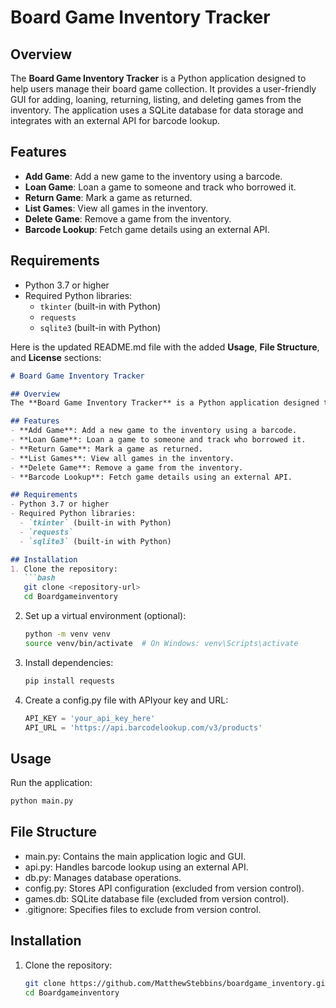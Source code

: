 # Board Game Inventory Tracker

## Overview
The **Board Game Inventory Tracker** is a Python application designed to help users manage their board game collection. It provides a user-friendly GUI for adding, loaning, returning, listing, and deleting games from the inventory. The application uses a SQLite database for data storage and integrates with an external API for barcode lookup.

## Features
- **Add Game**: Add a new game to the inventory using a barcode.
- **Loan Game**: Loan a game to someone and track who borrowed it.
- **Return Game**: Mark a game as returned.
- **List Games**: View all games in the inventory.
- **Delete Game**: Remove a game from the inventory.
- **Barcode Lookup**: Fetch game details using an external API.

## Requirements
- Python 3.7 or higher
- Required Python libraries:
  - `tkinter` (built-in with Python)
  - `requests`
  - `sqlite3` (built-in with Python)

Here is the updated README.md file with the added **Usage**, **File Structure**, and **License** sections:

```markdown
# Board Game Inventory Tracker

## Overview
The **Board Game Inventory Tracker** is a Python application designed to help users manage their board game collection. It provides a user-friendly GUI for adding, loaning, returning, listing, and deleting games from the inventory. The application uses a SQLite database for data storage and integrates with an external API for barcode lookup.

## Features
- **Add Game**: Add a new game to the inventory using a barcode.
- **Loan Game**: Loan a game to someone and track who borrowed it.
- **Return Game**: Mark a game as returned.
- **List Games**: View all games in the inventory.
- **Delete Game**: Remove a game from the inventory.
- **Barcode Lookup**: Fetch game details using an external API.

## Requirements
- Python 3.7 or higher
- Required Python libraries:
  - `tkinter` (built-in with Python)
  - `requests`
  - `sqlite3` (built-in with Python)

## Installation
1. Clone the repository:
   ```bash
   git clone <repository-url>
   cd Boardgameinventory
   ```

2. Set up a virtual environment (optional):
   ```bash
   python -m venv venv
   source venv/bin/activate  # On Windows: venv\Scripts\activate
   ```

3. Install dependencies:
   ```bash
   pip install requests
   ```

4. Create a config.py file with  APIyour key and URL:
   ```python
   API_KEY = 'your_api_key_here'
   API_URL = 'https://api.barcodelookup.com/v3/products'
   ```

## Usage
Run the application:
```bash
python main.py
```

## File Structure
- main.py: Contains the main application logic and GUI.
- api.py: Handles barcode lookup using an external API.
- db.py: Manages database operations.
- config.py: Stores API configuration (excluded from version control).
- games.db: SQLite database file (excluded from version control).
- .gitignore: Specifies files to exclude from version control.


## Installation
1. Clone the repository:
   ```bash
   git clone https://github.com/MatthewStebbins/boardgame_inventory.git
   cd Boardgameinventory